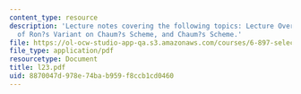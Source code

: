 ```yaml
---
content_type: resource
description: 'Lecture notes covering the following topics: Lecture Overview, Conclusion
  of Ron?s Variant on Chaum?s Scheme, and Chaum?s Scheme.'
file: https://ol-ocw-studio-app-qa.s3.amazonaws.com/courses/6-897-selected-topics-in-cryptography-spring-2004/8870047d978e74bab959f8ccb1cd0460_l23.pdf
file_type: application/pdf
resourcetype: Document
title: l23.pdf
uid: 8870047d-978e-74ba-b959-f8ccb1cd0460
---
```

